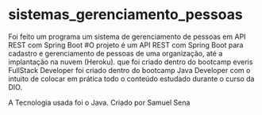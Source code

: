# sistemas_gerenciamento_pessoas
Foi feito um programa um sistema de gerenciamento de pessoas em API REST com Spring Boot
#O projeto é um API REST com Spring Boot para cadastro e gerenciamento de pessoas de uma organização, até a implantação na nuvem (Heroku). que foi criado dentro do bootcamp everis FullStack Developer foi criado dentro do bootcamp Java Developer com o intuito de colocar em prática todo o conteúdo estudado durante o curso da DIO.

A Tecnologia usada foi o Java.
Criado por Samuel Sena 
